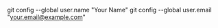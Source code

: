 git config --global user.name "Your Name"
git config --global user.email "your.email@example.com"

<!---
FestusP-maker/FestusP-maker is a ✨ special ✨ repository because its `README.md` (this file) appears on your GitHub profile.
You can click the Preview link to take a look at your changes.
--->
